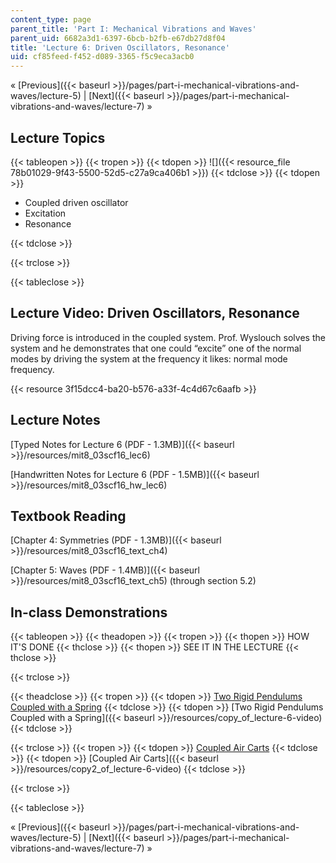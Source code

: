 ```yaml
---
content_type: page
parent_title: 'Part I: Mechanical Vibrations and Waves'
parent_uid: 6682a3d1-6397-6bcb-b2fb-e67db27d8f04
title: 'Lecture 6: Driven Oscillators, Resonance'
uid: cf85feed-f452-d089-3365-f5c9eca3acb0
---
```


« [Previous]({{< baseurl >}}/pages/part-i-mechanical-vibrations-and-waves/lecture-5) | [Next]({{< baseurl >}}/pages/part-i-mechanical-vibrations-and-waves/lecture-7) »

Lecture Topics
--------------

{{< tableopen >}}
{{< tropen >}}
{{< tdopen >}}
![]({{< resource_file 78b01029-9f43-5500-52d5-c27a9ca406b1 >}})
{{< tdclose >}}
{{< tdopen >}}


*   Coupled driven oscillator
*   Excitation
*   Resonance


{{< tdclose >}}

{{< trclose >}}

{{< tableclose >}}

Lecture Video: Driven Oscillators, Resonance
--------------------------------------------

Driving force is introduced in the coupled system. Prof. Wyslouch solves the system and he demonstrates that one could “excite” one of the normal modes by driving the system at the frequency it likes: normal mode frequency.

{{< resource 3f15dcc4-ba20-b576-a33f-4c4d67c6aafb >}}

Lecture Notes
-------------

[Typed Notes for Lecture 6 (PDF - 1.3MB)]({{< baseurl >}}/resources/mit8_03scf16_lec6)

[Handwritten Notes for Lecture 6 (PDF - 1.5MB)]({{< baseurl >}}/resources/mit8_03scf16_hw_lec6)

Textbook Reading
----------------

[Chapter 4: Symmetries (PDF - 1.3MB)]({{< baseurl >}}/resources/mit8_03scf16_text_ch4) 

[Chapter 5: Waves (PDF - 1.4MB)]({{< baseurl >}}/resources/mit8_03scf16_text_ch5) (through section 5.2) 

In-class Demonstrations
-----------------------

{{< tableopen >}}
{{< theadopen >}}
{{< tropen >}}
{{< thopen >}}
HOW IT'S DONE
{{< thclose >}}
{{< thopen >}}
SEE IT IN THE LECTURE
{{< thclose >}}

{{< trclose >}}

{{< theadclose >}}
{{< tropen >}}
{{< tdopen >}}
[Two Rigid Pendulums Coupled with a Spring](http://tsgphysics.mit.edu/front/?page=demo.php&letnum=C%2019&show=0)
{{< tdclose >}}
{{< tdopen >}}
[Two Rigid Pendulums Coupled with a Spring]({{< baseurl >}}/resources/copy_of_lecture-6-video)
{{< tdclose >}}

{{< trclose >}}
{{< tropen >}}
{{< tdopen >}}
[Coupled Air Carts](http://tsgphysics.mit.edu/front/?page=demo.php&letnum=C%2020&show=0)
{{< tdclose >}}
{{< tdopen >}}
[Coupled Air Carts]({{< baseurl >}}/resources/copy2_of_lecture-6-video)
{{< tdclose >}}

{{< trclose >}}

{{< tableclose >}}

« [Previous]({{< baseurl >}}/pages/part-i-mechanical-vibrations-and-waves/lecture-5) | [Next]({{< baseurl >}}/pages/part-i-mechanical-vibrations-and-waves/lecture-7) »